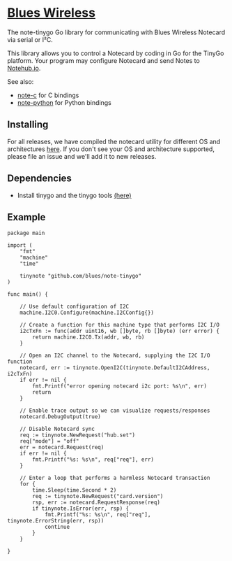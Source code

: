# [Blues Wireless][blues]

The note-tinygo Go library for communicating with Blues Wireless Notecard via serial or I²C.

This library allows you to control a Notecard by coding in Go for the TinyGo platform.
Your program may configure Notecard and send Notes to [Notehub.io][notehub].

See also:
* [note-c][note-c] for C bindings
* [note-python][note-python] for Python bindings

## Installing
For all releases, we have compiled the notecard utility for different OS and architectures [here](https://github.com/blues/note-go/releases).
If you don't see your OS and architecture supported, please file an issue and we'll add it to new releases.

[blues]: https://blues.com
[notehub]: https://notehub.io
[note-arduino]: https://github.com/blues/note-arduino
[note-c]: https://github.com/blues/note-c
[note-go]: https://github.com/blues/note-go
[note-tinygo]: https://github.com/blues/note-tinygo
[note-python]: https://github.com/blues/note-python

## Dependencies
- Install tinygo and the tinygo tools [(here)](https://tinygo.org/getting-started/install/)

## Example
```golang
package main

import (
    "fmt"
    "machine"
    "time"

    tinynote "github.com/blues/note-tinygo"
)

func main() {

    // Use default configuration of I2C                                                                                 
    machine.I2C0.Configure(machine.I2CConfig{})

    // Create a function for this machine type that performs I2C I/O                                                    
    i2cTxFn := func(addr uint16, wb []byte, rb []byte) (err error) {
        return machine.I2C0.Tx(addr, wb, rb)
    }

    // Open an I2C channel to the Notecard, supplying the I2C I/O function                                              
    notecard, err := tinynote.OpenI2C(tinynote.DefaultI2CAddress, i2cTxFn)
    if err != nil {
        fmt.Printf("error opening notecard i2c port: %s\n", err)
        return
    }

    // Enable trace output so we can visualize requests/responses                                                       
    notecard.DebugOutput(true)

    // Disable Notecard sync                                                                                            
    req := tinynote.NewRequest("hub.set")
    req["mode"] = "off"
    err = notecard.Request(req)
    if err != nil {
        fmt.Printf("%s: %s\n", req["req"], err)
    }

    // Enter a loop that performs a harmless Notecard transaction                                                       
    for {
        time.Sleep(time.Second * 2)
        req := tinynote.NewRequest("card.version")
        rsp, err := notecard.RequestResponse(req)
        if tinynote.IsError(err, rsp) {
            fmt.Printf("%s: %s\n", req["req"], tinynote.ErrorString(err, rsp))
            continue
        }
    }

}

```
